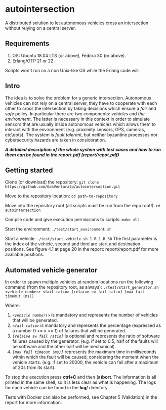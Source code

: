 # autointersection
A distributed solution to let autonomous vehicles cross an intersection without 
relying on a central server.

## Requirements
1. OS: Ubuntu 18.04 LTS (or above), Fedora 30 (or above).
2. Erlang/OTP 21 or 22

Scripts won't run on a non Unix-like OS while the Erlang code will.

## Intro
The idea is to solve the problem for a generic intersection. Autonomous vehicles can not rely on a central server, they have to cooperate with each other to cross the intersection by taking decisions which ensure a *fair* and *safe* policy. In particular there are two components: *vehicles* and *the environment*. The latter is necessary in this context in order to simulate sensors that are usually inside autonomous vehicles which allows them to interact with the environment (e.g. proximity sensors, GPS, cameras, etc\dots).
The system is *fault tolerant*, but neither byzantine processes nor cybersecurity hazards are taken in consideration.

***A detailed description of the whole system with test cases and how to run them can be found in the report.pdf (report/repot.pdf)***

## Getting started

Clone (or download) the repository:
`git clone https://github.com/GabVenturato/autointersection.git`

Move to the repository location:
`cd path-to-repository`

Move into the repository root (all scripts must be run from the repo root!):
`cd autointersection`

Compile code and give execution permissions to scripts:
`make all`

Start the environment:
`./test/start_environment.sh`

Start a vehicle:
`./test/start_vehicle.sh 1 R_1 R_30`
The first parameter is the index of the vehicle, second and third are start and destination positions.
See figure 4.1 at page 20 in the report: report/report.pdf for more available positions.

## Automated vehicle generator

In order to spawn multiple vehicles at random locations run the following command (from the repository root, as always):
`./test/start_generator.sh <vehicle number> <fail ratio> [relaive sw fail ratio] [max fail timeout (ms)]`

Where:
1. *`<vehicle number\>`* is mandatory and represents the number of vehicles that will be generated.
2. *`<fail ratio>`* is mandatory and represents the percentage (expressed as a number 0 <= x <= 1) of failures that will be generated.
3. *`[relaive sw fail ratio]`* is optional and represents the ratio of software failures caused by the generator. (e.g. if set to 0.5, half of the faults will be software and the other half will be mechanical).
4. *`[max fail timeout (ms)]`* represents the maximum time in milliseconds within which the fault will be caused, considering the moment when the vehicle starts. (e.g. if set to 20000, the vehicle can fail after a maximum of 20s from its start).

To stop the execution press **ctrl+C** and then **(a)bort**. The information is all printed in the same shell, so it is less clear as what is happening. The logs for each vehicle can be found in the **log/** directory.

Tests with Docker can also be performed, see Chapter 5 (Validation) in the report for more information.